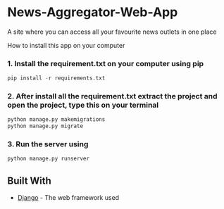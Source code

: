 # News-Aggregator-Web-App
A site where you can access all your favourite news outlets in one place

How to install this app on your computer
### 1. Install the requirement.txt on your computer using pip

```python
pip install -r requirements.txt
```

### 2.  After install all the requirement.txt extract the project and open the project, type this on your terminal 
```python
python manage.py makemigrations
python manage.py migrate
```

### 3. Run the server using 
```python
python manage.py runserver
```

## Built With
* [Django](https://www.djangoproject.com/) - The web framework used
